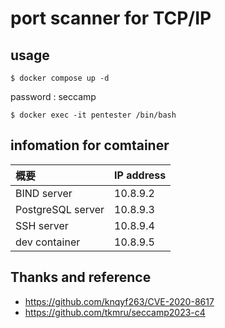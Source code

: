 # port scanner for TCP/IP

## usage
```
$ docker compose up -d
```

password : seccamp

```
$ docker exec -it pentester /bin/bash
```

## infomation for comtainer

|概要 |IP address                        |
|:--        |:--                        |
|BIND server |10.8.9.2 |
|PostgreSQL server |10.8.9.3 |
|SSH server |10.8.9.4 |
|dev container |10.8.9.5 |


## Thanks and reference
- https://github.com/knqyf263/CVE-2020-8617
- https://github.com/tkmru/seccamp2023-c4
